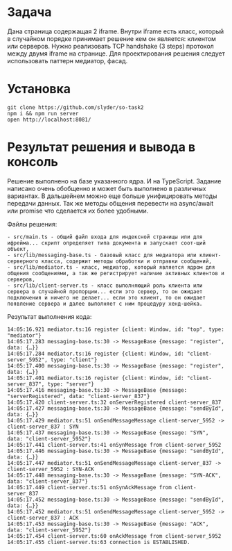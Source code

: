 
# Задача

Дана страница содержащая 2 iframe. Внутри iframe есть класс, который в случайном порядке принимает решение кем он является: клиентом или серверов. 
Нужно реализовать TCP handshake (3 steps) протокол между двумя iframe на странице. 
Для проектирования решения следует использовать паттерн медиатор, фасад.

# Установка

```$xslt
git clone https://github.com/slyder/so-task2
npm i && npm run server
open http://localhost:8081/
```


# Результат решения и вывода в консоль

Решение выполнено на базе указанного ядра. И на TypeScript. 
Задание написано очень обобщенно и может быть выполнено в различных вариантах. 
В дальшейнем можно еще больше унифицировать методы передачи данных. 
Так же методы общения перевести на async/await или promise что сделается их более удобными.


Файлы решения:
```$xslt
- src/main.ts - общий файл входа для индексной страницы или для ифрейма... скрипт определяет типа документа и запускает соот-щий объект,
- src/lib/messaging-base.ts - базовый класс для медиатора или клиент-серверного класса, содержит методы обработки и отправки сообщений,
- src/lib/mediator.ts - класс, медиатор, который является ядром для общения сообщениями, а так же регистрирует наличие активных клиентов и серверов,
- src/lib/client-server.ts - класс выполняющий роль клиента или сервера в случайной пропорции... если это сервер, то он ожидает подключения и ничего не делает... если это клиент, то он ожидает появление сервера и далее выполняет с ним процедуру хенд-шейка.
```


Результат выполнения кода:
```$xslt
14:05:16.921 mediator.ts:16 register {client: Window, id: "top", type: "mediator"}
14:05:17.283 messaging-base.ts:30 -> MessageBase {message: "register", data: {…}}
14:05:17.284 mediator.ts:16 register {client: Window, id: "client-server_5952", type: "client"}
14:05:17.400 messaging-base.ts:30 -> MessageBase {message: "register", data: {…}}
14:05:17.401 mediator.ts:16 register {client: Window, id: "client-server_837", type: "server"}
14:05:17.416 messaging-base.ts:30 -> MessageBase {message: "serverRegistered", data: "client-server_837"}
14:05:17.420 client-server.ts:32 onServerRegistered client-server_837
14:05:17.427 messaging-base.ts:30 -> MessageBase {message: "sendById", data: {…}}
14:05:17.429 mediator.ts:51 onSendMessageMessage client-server_5952 -> client-server_837 : SYN
14:05:17.437 messaging-base.ts:30 -> MessageBase {message: "SYN", data: "client-server_5952"}
14:05:17.441 client-server.ts:41 onSynMessage from client-server_5952
14:05:17.446 messaging-base.ts:30 -> MessageBase {message: "sendById", data: {…}}
14:05:17.447 mediator.ts:51 onSendMessageMessage client-server_837 -> client-server_5952 : SYN-ACK
14:05:17.448 messaging-base.ts:30 -> MessageBase {message: "SYN-ACK", data: "client-server_837"}
14:05:17.449 client-server.ts:51 onSynAckMessage from client-server_837
14:05:17.452 messaging-base.ts:30 -> MessageBase {message: "sendById", data: {…}}
14:05:17.452 mediator.ts:51 onSendMessageMessage client-server_5952 -> client-server_837 : ACK
14:05:17.453 messaging-base.ts:30 -> MessageBase {message: "ACK", data: "client-server_5952"}
14:05:17.454 client-server.ts:60 onAckMessage from client-server_5952
14:05:17.455 client-server.ts:63 connection is ESTABLISHED.
```

